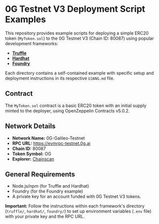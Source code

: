 # 0G Testnet V3 Deployment Script Examples

This repository provides example scripts for deploying a simple ERC20 token (`MyToken.sol`) to the 0G Testnet V3 (Chain ID: 80087) using popular development frameworks:

*   **[Truffle](./truffle/Ujang.md)**
*   **[Hardhat](./hardhat/Ujang.md)**
*   **[Foundry](./foundry/Ujang.md)**

Each directory contains a self-contained example with specific setup and deployment instructions in its respective `UJANG.md` file.

## Contract

The `MyToken.sol` contract is a basic ERC20 token with an initial supply minted to the deployer, using OpenZeppelin Contracts v5.0.2.

## Network Details

*   **Network Name:** 0G-Galileo-Testnet
*   **RPC URL:** https://evmrpc-testnet.0g.ai
*   **Chain ID:** 80087
*   **Token Symbol:** OG
*   **Explorer:** [Chainscan](https://chainscan-galileo.0g.ai/)

## General Requirements

*   Node.js/npm (for Truffle and Hardhat)
*   Foundry (for the Foundry example)
*   A private key for an account funded with 0G Testnet V3 tokens.

**Important:** Follow the instructions within each framework's directory (`truffle/`, `hardhat/`, `foundry/`) to set up environment variables (`.env` file) with your private key and the RPC URL. 
